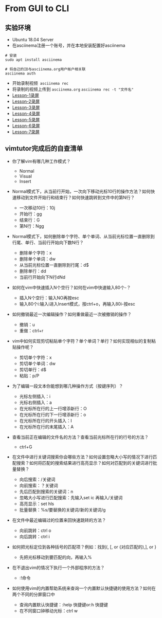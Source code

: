 # From GUI to CLI
## 实验环境
- Ubuntu 18.04 Server
- 在asciinema注册一个账号，并在本地安装配置好asciinema
```
# 安装
sudo apt install asciinema

# 将自己的ID与asciinema.org用户帐户相关联
asciinema auth
```
- 开始录制视频```
asciinema rec```
- 将录制的视频上传到
```asciinema.org```
```asciinema rec -t "文件名"```
- [Lesson-1录屏](https://asciinema.org/a/235240)
- [Lesson-2录屏](https://asciinema.org/a/235252)
- [Lesson-3录屏](https://asciinema.org/a/235256)
- [Lesson-4录屏](https://asciinema.org/a/235260)
- [Lesson-5录屏](https://asciinema.org/a/235262)
- [Lesson-6录屏](https://asciinema.org/a/235264)
- [Lesson-7录屏](https://asciinema.org/a/235273)


## vimtutor完成后的自查清单
- 你了解vim有哪几种工作模式？
  - Normal
  - Visual
  - Insert
- Normal模式下，从当前行开始，一次向下移动光标10行的操作方法？如何快速移动到文件开始行和结束行？如何快速跳转到文件中的第N行？
  - 一次移动10行：10j
  - 开始行：gg
  - 结束行：G
  -  第N行：Ngg
- Normal模式下，如何删除单个字符、单个单词、从当前光标位置一直删除到行尾、单行、当前行开始向下数N行？
  - 删除单个字符：x
  - 删除单个单词：dw
  - 从当前光标位置一直删除到行尾：d$
  - 删除单行：dd
  - 当前行开始向下N行dNd
- 如何在vim中快速插入N个空行？如何在vim中快速输入80个-？
  - 插入N个空行：输入NO再按esc
  - 输入80个i:输入i进入Insert模式，按ctrl+o，再输入80i-按esc
- 如何撤销最近一次编辑操作？如何重做最近一次被撤销的操作？
  - 撤销：u
  - 重做：ctrl+r
- vim中如何实现剪切粘贴单个字符？单个单词？单行？如何实现相似的复制粘贴操作呢？
  - 剪切单个字符：x
  - 剪切单个单词：dw
  - 剪切单行：d$
  - 粘贴：p/P


- 为了编辑一段文本你能想到哪几种操作方式（按键序列）？
  - 光标左侧插入：i
  - 光标右侧插入：a
  - 在光标所在行的上一行增添新行：O
  - 在光标所在行的下一行增添新行：o
  - 在光标所在行的开头插入：I
  - 在光标所在行的末尾插入：A
- 查看当前正在编辑的文件名的方法？查看当前光标所在行的行号的方法？
  - ctrl+G 
- 在文件中进行关键词搜索你会哪些方法？如何设置忽略大小写的情况下进行匹配搜索？如何将匹配的搜索结果进行高亮显示？如何对匹配到的关键词进行批量替换？
  - 向后搜索：/关键词
  - 向前搜索：？关键词
  - 先后匹配到搜索的关键词：n
  - 忽略大小写进行匹配搜索：先输入set ic 再输入/关键词
  - 高亮显示：set hls
  - 批量替换：%s/要替换的关键词/新的关键词/g
- 在文件中最近编辑过的位置来回快速跳转的方法？
  - 向前跳转：ctrl o
  - 向后跳转：ctrl i
- 如何把光标定位到各种括号的匹配项？例如：找到(, [, or {对应匹配的),], or }
  - 先把光标移动到要匹配的向，再输入% 
- 在不退出vim的情况下执行一个外部程序的方法？
  - :!命令 
- 如何使用vim的内置帮助系统来查询一个内置默认快捷键的使用方法？如何在两个不同的分屏窗口中
  - 查询内置默认快捷键：:help 快捷键or:h 快捷键
  - 在不同窗口钟移动光标：ctrl w